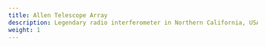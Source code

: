 ```yaml
---
title: Allen Telescope Array
description: Legendary radio interferometer in Northern California, USA. Primarily built to search for extraterrestrial intelligence (SETI) and to perform radio astronomy observations. It's composed of 42 randomly distributed 6.1 meter diameter antennas mantained by the SETI Institute. Place where many squirrels and chipmunks call home.
weight: 1
---
```


